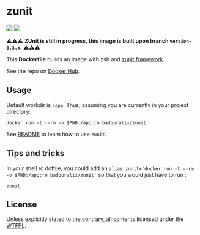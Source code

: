 zunit
=====

[![](https://images.microbadger.com/badges/version/badouralix/zunit.svg)](https://microbadger.com/images/badouralix/zunit "Get your own version badge on microbadger.com") [![](https://images.microbadger.com/badges/image/badouralix/zunit.svg)](https://microbadger.com/images/badouralix/zunit "Get your own image badge on microbadger.com")


⚠️⚠️⚠️  **ZUnit is still in progress, this image is built upon branch `version-0.3.x`.** ⚠️⚠️⚠️

This **Dockerfile** builds an image with zsh and [zunit framework](https://github.com/molovo/zunit).

See the repo on [Docker Hub](https://hub.docker.com/r/badouralix/zunit/).


## Usage

Default workdir is `/app`.
Thus, assuming you are currently in your project directory:

```
docker run -t --rm -v $PWD:/app:ro badouralix/zunit
```

See [README](https://github.com/molovo/zunit/blob/master/README.md) to learn how to use `zunit`.


## Tips and tricks

In your shell rc dotfile, you could add an `alias zunit='docker run -t --rm -v $PWD:/app:ro badouralix/zunit'`
so that you would just have to run :

```
zunit
```


## License

Unless explicitly stated to the contrary, all contents licensed under the [WTFPL](https://github.com/badouralix/dockerfiles/blob/master/LICENSE).

